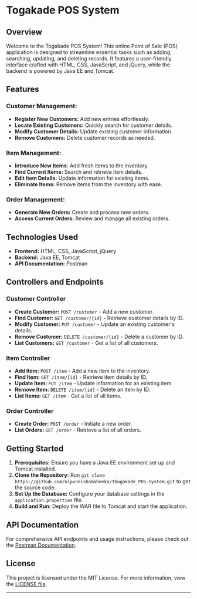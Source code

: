 # Togakade POS System

## Overview

Welcome to the Togakade POS System! This online Point of Sale (POS) application is designed to streamline essential tasks such as adding, searching, updating, and deleting records. It features a user-friendly interface crafted with HTML, CSS, JavaScript, and jQuery, while the backend is powered by Java EE and Tomcat.

## Features

### Customer Management:
- **Register New Customers:** Add new entries effortlessly.
- **Locate Existing Customers:** Quickly search for customer details.
- **Modify Customer Details:** Update existing customer information.
- **Remove Customers:** Delete customer records as needed.

### Item Management:
- **Introduce New Items:** Add fresh items to the inventory.
- **Find Current Items:** Search and retrieve item details.
- **Edit Item Details:** Update information for existing items.
- **Eliminate Items:** Remove items from the inventory with ease.

### Order Management:
- **Generate New Orders:** Create and process new orders.
- **Access Current Orders:** Review and manage all existing orders.

## Technologies Used

- **Frontend:** HTML, CSS, JavaScript, jQuery
- **Backend:** Java EE, Tomcat
- **API Documentation:** Postman

## Controllers and Endpoints

### Customer Controller
- **Create Customer:** `POST /customer` - Add a new customer.
- **Find Customer:** `GET /customer/{id}` - Retrieve customer details by ID.
- **Modify Customer:** `PUT /customer` - Update an existing customer's details.
- **Remove Customer:** `DELETE /customer/{id}` - Delete a customer by ID.
- **List Customers:** `GET /customer` - Get a list of all customers.

### Item Controller
- **Add Item:** `POST /item` - Add a new item to the inventory.
- **Find Item:** `GET /item/{id}` - Retrieve item details by ID.
- **Update Item:** `PUT /item` - Update information for an existing item.
- **Remove Item:** `DELETE /item/{id}` - Delete an item by ID.
- **List Items:** `GET /item` - Get a list of all items.

### Order Controller
- **Create Order:** `POST /order` - Initiate a new order.
- **List Orders:** `GET /order` - Retrieve a list of all orders.

## Getting Started

1. **Prerequisites:** Ensure you have a Java EE environment set up and Tomcat installed.
2. **Clone the Repository:** Run `git clone https://github.com/nipunnishamaheeka/Thogakade_POS-System.git` to get the source code.
3. **Set Up the Database:** Configure your database settings in the `application.properties` file.
4. **Build and Run:** Deploy the WAR file to Tomcat and start the application.

## API Documentation

For comprehensive API endpoints and usage instructions, please check out the [Postman Documentation](https://documenter.getpostman.com/view/35385181/2sA3s3GW2o).

## License

This project is licensed under the MIT License. For more information, view the [LICENSE file](https://github.com/nipunnishamaheeka/Thogakade_POS-System/blob/main/LICENSE).

---
